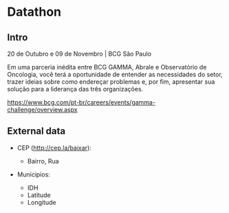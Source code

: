 # Datathon


## Intro

20 de Outubro e 09 de Novembro | BCG São Paulo

Em uma parceria inédita entre BCG GAMMA, Abrale e Observatório de Oncologia, você terá a oportunidade de entender as necessidades do setor, trazer ideias sobre como endereçar problemas e, por fim, apresentar sua solução para a liderança das três organizações.


https://www.bcg.com/pt-br/careers/events/gamma-challenge/overview.aspx


## External data

* CEP (http://cep.la/baixar):
  * Bairro, Rua


* Municipios:

  * IDH
  * Latitude
  * Longitude
